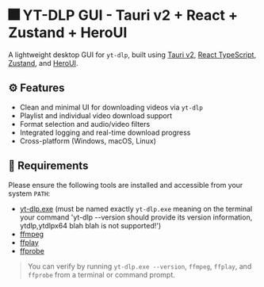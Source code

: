 # 🎆 YT-DLP GUI - Tauri v2 + React + Zustand + HeroUI

A lightweight desktop GUI for `yt-dlp`, built using [Tauri v2](https://tauri.app/), [React TypeScript](https://react.dev/), [Zustand](https://github.com/pmndrs/zustand), and [HeroUI](https://www.heroui.com/).

## ⚙️ Features

- Clean and minimal UI for downloading videos via `yt-dlp`
- Playlist and individual video download support
- Format selection and audio/video filters
- Integrated logging and real-time download progress
- Cross-platform (Windows, macOS, Linux)

## 🧩 Requirements

Please ensure the following tools are installed and accessible from your system `PATH`:

- [yt-dlp.exe](https://github.com/yt-dlp/yt-dlp) (must be named exactly `yt-dlp.exe` meaning on the terminal your command 'yt-dlp --version should provide its version information, ytdlp,ytdlpx64 blah blah is not supported!')
- [ffmpeg](https://ffmpeg.org/)
- [ffplay](https://ffmpeg.org/)
- [ffprobe](https://ffmpeg.org/)

> You can verify by running `yt-dlp.exe --version`, `ffmpeg`, `ffplay`, and `ffprobe` from a terminal or command prompt.
